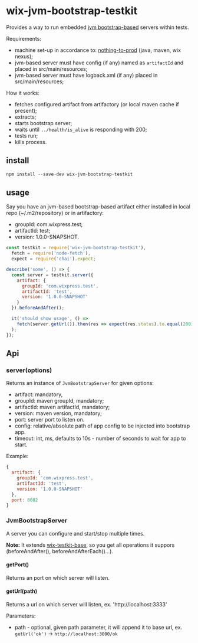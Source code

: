 # wix-jvm-bootstrap-testkit

Provides a way to run embedded [jvm bootstrap-based](https://github.com/wix/wix-framework-app-bootstrap) servers within tests.

Requirements:
 - machine set-up in accordance to: [nothing-to-prod](https://github.com/wix/wix-framework-app-bootstrap) (java, maven, wix nexus);
 - jvm-based server must have config (if any) named as `artifactId` and placed in src/main/resources;
 - jvm-based server must have logback.xml (if any) placed in src/main/resources;

How it works:
 - fetches configured artifact from artifactory (or local maven cache if present);
 - extracts;
 - starts bootstrap server;
 - waits until `../health/is_alive` is responding with 200;
 - tests run;
 - kills process.

## install

```js
npm install --save-dev wix-jvm-bootstrap-testkit
```

## usage

Say you have an jvm-based bootstrap-based artifact either installed in local repo (~/.m2/repository) or in artifactory:
 - groupId: com.wixpress.test;
 - artifactId: test;
 - version: 1.0.0-SNAPSHOT.

```js
const testkit = require('wix-jvm-bootstrap-testkit'),
  fetch = require('node-fetch'),
  expect = require('chai').expect;

describe('some', () => {
  const server = testkit.server({
    artifact: {
      groupId: 'com.wixpress.test',
      artifactId: 'test',
      version: '1.0.0-SNAPSHOT'
    }
  }).beforeAndAfter();

  it('should show usage', () => 
    fetch(server.getUrl()).then(res => expect(res.status).to.equal(200));
  );
});
```

## Api

### server(options)
Returns an instance of `JvmBootstrapServer` for given options:
 - artifact: mandatory,
  - groupId: maven groupId, mandatory;
  - artifactId: maven artifactId, mandatory;
  - version: maven version, mandatory;
 - port: server port to listen on.
 - config: relative/absolute path of app config to be injected into bootstrap app.
 - timeout: int, ms, defaults to 10s - number of seconds to wait for app to start.

Example:

```js
{
  artifact: {
    groupId: 'com.wixpress.test',
    artifactId: 'test',
    version: '1.0.0-SNAPSHOT'
  },
  port: 8082
}
```

### JvmBootstrapServer
A server you can configure and start/stop multiple times.

**Note:** It extends [wix-testkit-base](../wix-testkit-base), so you get all operations it suppors (beforeAndAfter(), beforeAndAfterEach()...).

#### getPort()
Returns an port on which server will listen.

#### getUrl(path)
Returns a url on which server will listen, ex. 'http://localhost:3333'

Parameters:
 - path - optional, given path parameter, it will append it to base url, ex. `getUrl('ok')` -> `http://localhost:3000/ok`